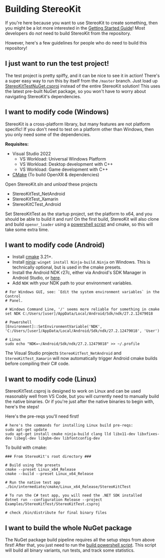 # Building StereoKit

If you're here because you want to use StereoKit to create something, then you might be a lot more interested in the [Getting Started Guide](https://stereokit.net/Pages/Guides/Getting-Started.html)! Most developers do _not_ need to build StereoKit from the repository.

However, here's a few guidelines for people who do need to build this repository!

## I just want to run the test project!

The test project is pretty spiffy, and it can be nice to see it in action! There's a super easy way to run this by itself from the `/master` branch. Just load up [StereoKitTestNuGet.csproj](https://github.com/maluoi/StereoKit/blob/master/Examples/StereoKitTest/StereoKitTestNuGet.csproj) instead of the entire StereoKit solution! This uses the latest pre-built NuGet package, so you won't have to worry about navigating StereoKit's dependencies.

## I want to modify code (Windows)

StereoKit is a cross-platform library, but many features are not platform specific! If you don't need to test on a platform other than Windows, then you only need some of the dependencies.

**Requisites:**
- Visual Studio 2022
    - VS Workload: Universal Windows Platform
    - VS Workload: Desktop development with C++
    - VS Workload: Game development with C++
- [CMake](https://cmake.org) (To build OpenXR & dependencies)

Open StereoKit.sln and _unload_ these projects
- StereoKitTest_NetAndroid
- StereoKitTest_Xamarin
- StereoKitCTest_Android

Set StereoKitTest as the startup project, set the platform to x64, and you should be able to build it and run! On the first build, StereoKit will also clone and build `openxr_loader` using a [powershell script](https://github.com/maluoi/StereoKit/blob/master/Tools/Update-OpenXR.ps1) and cmake, so this will take some extra time.

## I want to modify code (Android)

- Install [cmake](https://cmake.org/) 3.21+.
- Install [ninja](https://ninja-build.org/): `winget install Ninja-build.Ninja` on Windows. This is technically optional, but is used in the cmake presets.
- Install the Android NDK r27c, either via Android's SDK Manager in Android Studio, or [here](https://developer.android.com/ndk/downloads/revision_history).
- Add `NDK` with your NDK path to your environment variables.

```shell
# For Windows GUI, see: `Edit the system environment variables` in the Control
# Panel.

# Windows Command Line, '/' seems more reliable for something in cmake
set NDK C:/Users/[user]/AppData/Local/Android/Sdk/ndk/27.2.12479018

# Powershell
[Environment]::SetEnvironmentVariable('NDK', 'C:/Users/[user]/AppData/Local/Android/Sdk/ndk/27.2.12479018', 'User')

# Linux
sudo echo "NDK=~/Android/Sdk/ndk/27.2.12479018" >> ~/.profile
```

The Visual Studio projects `StereoKitTest_NetAndroid` and `StereoKitTest_Xamarin` will now automatically trigger Android cmake builds before compiling their C# code.

## I want to modify code (Linux)

StereoKitTest.csproj is designed to work on Linux and can be used reasonably well from VS Code, but you will currently need to manually build the native binaries. Or if you're just after the native binaries to begin with, here's the steps!

Here's the pre-reqs you'll need first!
```shell
# here's the commands for installing Linux build pre-reqs:
sudo apt-get update
sudo apt-get install cmake ninja-build clang lld libx11-dev libxfixes-dev libegl-dev libgbm-dev libfontconfig-dev
```

To build with cmake:
```shell
### From StereoKit's root directory ###

# Build using the presets
cmake --preset Linux_x64_Release
cmake --build --preset Linux_x64_Release

# Run the native test app
./bin/intermediate/cmake/Linux_x64_Release/StereoKitCTest

# To run the C# test app, you will need the .NET SDK installed
dotnet run --configuration Release --project Examples/StereoKitTest/StereoKitTest.csproj

# check /bin/distribute for final binary files
```

## I want to build the whole NuGet package

The NuGet package build pipeline requires all the setup steps from above first! After that, you just need to run the [build powershell script](https://github.com/maluoi/StereoKit/blob/master/Build-Nuget.ps1). This script will build all binary variants, run tests, and track some statistics.
